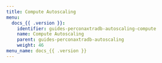 ```yaml
---
title: Compute Autoscaling
menu:
  docs_{{ .version }}:
    identifier: guides-perconaxtradb-autoscaling-compute
    name: Compute Autoscaling
    parent: guides-perconaxtradb-autoscaling
    weight: 46
menu_name: docs_{{ .version }}
---
```

